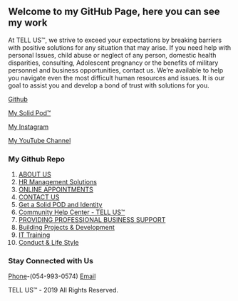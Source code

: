 ## **Welcome to my GitHub Page, here you can see my work**

At TELL US™, we strive to exceed your expectations by breaking barriers with positive solutions for any situation that may arise. If you need help with personal Issues, child abuse or neglect of any person, domestic health disparities, consulting, Adolescent pregnancy or the benefits of military personnel and business opportunities, contact us. We’re available to help you navigate even the most difficult human resources and issues. It is our goal to assist you and develop a bond of trust with solutions for you.





[Github](https://github.com/yididiel7)


[My Solid Pod™](https://yididiel7.solid.community/)


[My Instagram](https://www.instagram.com/tyrone.hills2/?hl=en)


[My YouTube Channel](http://www.youtube.com/c/TyroneHillsmbw/)




### My Github Repo



01. [ABOUT US](https://github.com/yididiel7/yididiel7.github.io/edit/master/index.md)
02. [HR Management Solutions](https://github.com/yididiel7/yididiel7.github.io/edit/master/index.md)
03. [ONLINE APPOINTMENTS](https://github.com/yididiel7/yididiel7.github.io/edit/master/index.md)
04. [CONTACT US](https://github.com/yididiel7/yididiel7.github.io/edit/master/index.md)
05. [Get a Solid POD and Identity](https://inrupt.net/)
06. [Community Help Center - TELL US™](https://yididiel7.github.io/)
07. [PROVIDING PROFESSIONAL BUSINESS SUPPORT](https://tellus.godaddysites.com/)
08. [Building Projects & Development](https://github.com/yididiel7/yididiel7.github.io/edit/master/index.md)
09. [IT Training](https://github.com/yididiel7/yididiel7.github.io/edit/master/index.md)
10. [Conduct & Life Style](https://github.com/yididiel7/yididiel7.github.io/edit/master/index.md)


### Stay Connected with Us

[Phone](612-888-5073)-(054-993-0574)
[Email](mobw4u@gmail.com)

TELL US™ - 2019 All Rights Reserved.



